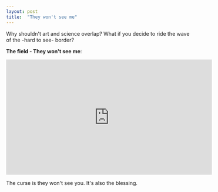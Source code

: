 ```yaml
---
layout: post
title:  "They won't see me"
---
```


<script type="text/javascript" async
  src="https://cdn.mathjax.org/mathjax/latest/MathJax.js?config=TeX-MML-AM_CHTML">
</script>

Why shouldn't art and science overlap? What if you decide to ride the wave of the -hard to see- border?


**The field - They won't see me**:

<iframe width="560" height="315" src="https://www.youtube.com/embed/lmUlvZXTORw" frameborder="0" allow="accelerometer; autoplay; encrypted-media; gyroscope; picture-in-picture" allowfullscreen></iframe>

The curse is they won't see you. It's also the blessing.
